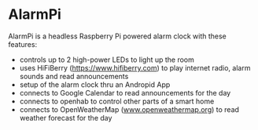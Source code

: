 # AlarmPi
AlarmPi is a headless Raspberry Pi powered alarm clock with these features:
* controls up to 2 high-power LEDs to light up the room
* uses HiFiBerry (https://www.hifiberry.com) to play internet radio, alarm sounds and read announcements
* setup of the alarm clock thru an Andropid App
* connects to Google Calendar to read announcements for the day
* connects to openhab to control other parts of a smart home
* connects to OpenWeatherMap (www.openweathermap.org) to read weather forecast for the day
